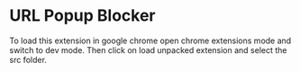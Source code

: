 # URL Popup Blocker

To load this extension in google chrome open chrome extensions mode and switch to dev mode. Then click on load unpacked extension and select the src folder.
